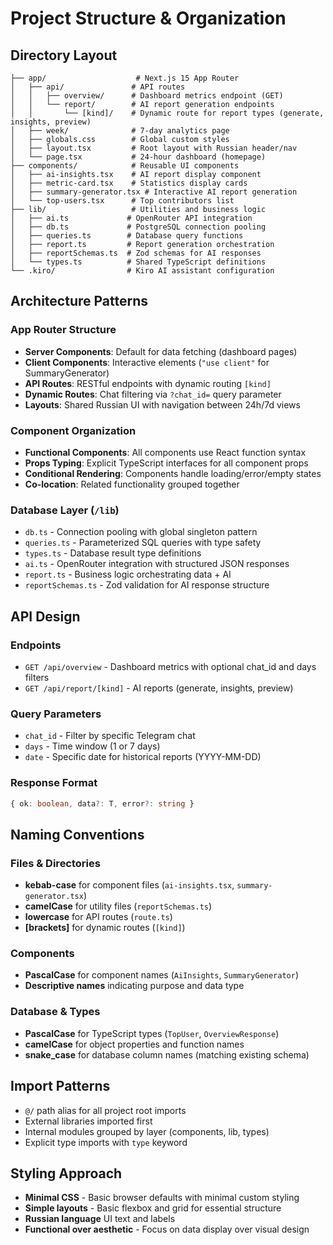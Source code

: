 # Project Structure & Organization

## Directory Layout

```
├── app/                    # Next.js 15 App Router
│   ├── api/               # API routes
│   │   ├── overview/      # Dashboard metrics endpoint (GET)
│   │   └── report/        # AI report generation endpoints
│   │       └── [kind]/    # Dynamic route for report types (generate, insights, preview)
│   ├── week/              # 7-day analytics page
│   ├── globals.css        # Global custom styles
│   ├── layout.tsx         # Root layout with Russian header/nav
│   └── page.tsx           # 24-hour dashboard (homepage)
├── components/            # Reusable UI components
│   ├── ai-insights.tsx    # AI report display component
│   ├── metric-card.tsx    # Statistics display cards
│   ├── summary-generator.tsx # Interactive AI report generation
│   └── top-users.tsx      # Top contributors list
├── lib/                   # Utilities and business logic
│   ├── ai.ts             # OpenRouter API integration
│   ├── db.ts             # PostgreSQL connection pooling
│   ├── queries.ts        # Database query functions
│   ├── report.ts         # Report generation orchestration
│   ├── reportSchemas.ts  # Zod schemas for AI responses
│   └── types.ts          # Shared TypeScript definitions
└── .kiro/                # Kiro AI assistant configuration
```

## Architecture Patterns

### App Router Structure
- **Server Components**: Default for data fetching (dashboard pages)
- **Client Components**: Interactive elements (`"use client"` for SummaryGenerator)
- **API Routes**: RESTful endpoints with dynamic routing `[kind]`
- **Dynamic Routes**: Chat filtering via `?chat_id=` query parameter
- **Layouts**: Shared Russian UI with navigation between 24h/7d views

### Component Organization
- **Functional Components**: All components use React function syntax
- **Props Typing**: Explicit TypeScript interfaces for all component props
- **Conditional Rendering**: Components handle loading/error/empty states
- **Co-location**: Related functionality grouped together

### Database Layer (`/lib`)
- `db.ts` - Connection pooling with global singleton pattern
- `queries.ts` - Parameterized SQL queries with type safety
- `types.ts` - Database result type definitions
- `ai.ts` - OpenRouter integration with structured JSON responses
- `report.ts` - Business logic orchestrating data + AI
- `reportSchemas.ts` - Zod validation for AI response structure

## API Design

### Endpoints
- `GET /api/overview` - Dashboard metrics with optional chat_id and days filters
- `GET /api/report/[kind]` - AI reports (generate, insights, preview)

### Query Parameters
- `chat_id` - Filter by specific Telegram chat
- `days` - Time window (1 or 7 days)
- `date` - Specific date for historical reports (YYYY-MM-DD)

### Response Format
```typescript
{ ok: boolean, data?: T, error?: string }
```

## Naming Conventions

### Files & Directories
- **kebab-case** for component files (`ai-insights.tsx`, `summary-generator.tsx`)
- **camelCase** for utility files (`reportSchemas.ts`)
- **lowercase** for API routes (`route.ts`)
- **[brackets]** for dynamic routes (`[kind]`)

### Components
- **PascalCase** for component names (`AiInsights`, `SummaryGenerator`)
- **Descriptive names** indicating purpose and data type

### Database & Types
- **PascalCase** for TypeScript types (`TopUser`, `OverviewResponse`)
- **camelCase** for object properties and function names
- **snake_case** for database column names (matching existing schema)

## Import Patterns
- `@/` path alias for all project root imports
- External libraries imported first
- Internal modules grouped by layer (components, lib, types)
- Explicit type imports with `type` keyword

## Styling Approach
- **Minimal CSS** - Basic browser defaults with minimal custom styling
- **Simple layouts** - Basic flexbox and grid for essential structure
- **Russian language** UI text and labels
- **Functional over aesthetic** - Focus on data display over visual design